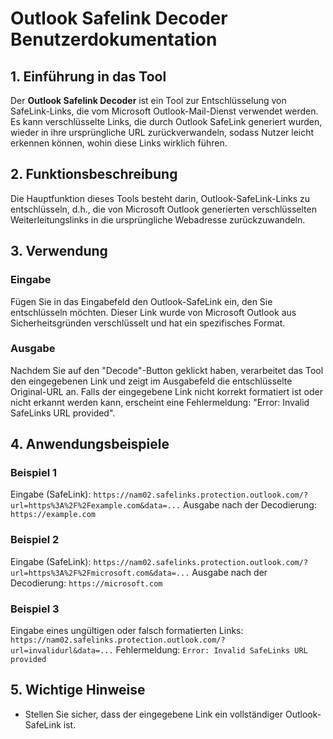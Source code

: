 # Outlook Safelink Decoder Benutzerdokumentation

## 1. Einführung in das Tool
Der **Outlook Safelink Decoder** ist ein Tool zur Entschlüsselung von SafeLink-Links, die vom Microsoft Outlook-Mail-Dienst verwendet werden. Es kann verschlüsselte Links, die durch Outlook SafeLink generiert wurden, wieder in ihre ursprüngliche URL zurückverwandeln, sodass Nutzer leicht erkennen können, wohin diese Links wirklich führen.

## 2. Funktionsbeschreibung
Die Hauptfunktion dieses Tools besteht darin, Outlook-SafeLink-Links zu entschlüsseln, d.h., die von Microsoft Outlook generierten verschlüsselten Weiterleitungslinks in die ursprüngliche Webadresse zurückzuwandeln.

## 3. Verwendung

### Eingabe
Fügen Sie in das Eingabefeld den Outlook-SafeLink ein, den Sie entschlüsseln möchten. Dieser Link wurde von Microsoft Outlook aus Sicherheitsgründen verschlüsselt und hat ein spezifisches Format.

### Ausgabe
Nachdem Sie auf den "Decode"-Button geklickt haben, verarbeitet das Tool den eingegebenen Link und zeigt im Ausgabefeld die entschlüsselte Original-URL an. Falls der eingegebene Link nicht korrekt formatiert ist oder nicht erkannt werden kann, erscheint eine Fehlermeldung: "Error: Invalid SafeLinks URL provided".

## 4. Anwendungsbeispiele

### Beispiel 1
Eingabe (SafeLink):
`https://nam02.safelinks.protection.outlook.com/?url=https%3A%2F%2Fexample.com&data=...`
Ausgabe nach der Decodierung:
`https://example.com`

### Beispiel 2
Eingabe (SafeLink):
`https://nam02.safelinks.protection.outlook.com/?url=https%3A%2F%2Fmicrosoft.com&data=...`
Ausgabe nach der Decodierung:
`https://microsoft.com`

### Beispiel 3
Eingabe eines ungültigen oder falsch formatierten Links:
`https://nam02.safelinks.protection.outlook.com/?url=invalidurl&data=...`
Fehlermeldung:
`Error: Invalid SafeLinks URL provided`

## 5. Wichtige Hinweise
- Stellen Sie sicher, dass der eingegebene Link ein vollständiger Outlook-SafeLink ist.
